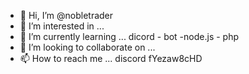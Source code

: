 - 👋 Hi, I’m @nobletrader
- 👀 I’m interested in ...
- 🌱 I’m currently learning ... dicord - bot -node.js - php
- 💞️ I’m looking to collaborate on ...
- 📫 How to reach me ... discord fYezaw8cHD 

<!---
nobletrader/nobletrader is a ✨ special ✨ repository because its `README.md` (this file) appears on your GitHub profile.
You can click the Preview link to take a look at your changes.
--->
